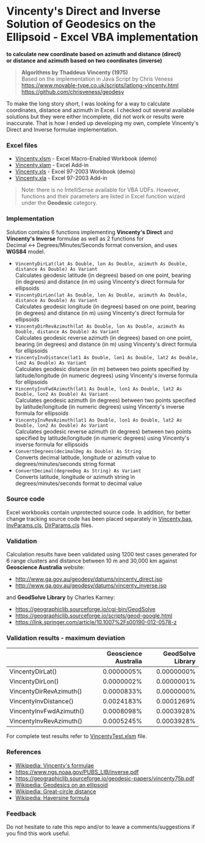 # Vincenty's Direct and Inverse Solution of Geodesics on the Ellipsoid - Excel VBA implementation
**to calculate new coordinate based on azimuth and distance (direct)  
or distance and azimuth based on two coordinates (inverse)**
> **Algorithms by Thaddeus Vincenty (1975)**  
> Based on the implementation in Java Script by Chris Veness  
> https://www.movable-type.co.uk/scripts/latlong-vincenty.html  
> https://github.com/chrisveness/geodesy

To make the long story short, I was looking for a way to calculate coordinates, distance and azimuth in Excel.
I checked out several available solutions but they were either incomplete, did not work or results were inaccurate.
That is how I ended up developing my own, complete Vincenty's Direct and Inverse formulae implementation.

### Excel files
+ [Vincenty.xlsm](../../raw/master/Vincenty.xlsm) - Excel Macro-Enabled Workbook (demo)
+ [Vincenty.xlam](../../raw/master/Vincenty.xlam) - Excel Add-in
+ [Vincenty.xls](../../raw/master/Vincenty.xls) - Excel 97-2003 Workbook (demo)
+ [Vincenty.xla](../../raw/master/Vincenty.xla) - Excel 97-2003 Add-in

> Note: there is no IntelliSense available for VBA UDFs. However, functions and their parameters are listed in Excel function wizard under the **Geodesic** category.

### Implementation
Solution contains 6 functions implementing **Vincenty's Direct** and **Vincenty's Inverse** formulae as well as 2 functions for Decimal&nbsp;↔&nbsp;Degrees/Minutes/Seconds format conversion, and uses **WGS84** model.

+ `VincentyDirLat(lat As Double, lon As Double, azimuth As Double, distance As Double) As Variant`  
Calculates geodesic latitude (in degrees) based on one point, bearing (in degrees) and distance (in m) using Vincenty's direct formula for ellipsoids
+ `VincentyDirLon(lat As Double, lon As Double, azimuth As Double, distance As Double) As Variant`  
Calculates geodesic longitude (in degrees) based on one point, bearing (in degrees) and distance (in m) using Vincenty's direct formula for ellipsoids
+ `VincentyDirRevAzimuth(lat As Double, lon As Double, azimuth As Double, distance As Double) As Variant`  
Calculates geodesic reverse azimuth (in degrees) based on one point, bearing (in degrees) and distance (in m) using Vincenty's direct formula for ellipsoids
+ `VincentyInvDistance(lat1 As Double, lon1 As Double, lat2 As Double, lon2 As Double) As Variant`  
Calculates geodesic distance (in m) between two points specified by latitude/longitude (in numeric degrees) using Vincenty's inverse formula for ellipsoids
+ `VincentyInvFwdAzimuth(lat1 As Double, lon1 As Double, lat2 As Double, lon2 As Double) As Variant`  
Calculates geodesic azimuth (in degrees) between two points specified by latitude/longitude (in numeric degrees) using Vincenty's inverse formula for ellipsoids
+ `VincentyInvRevAzimuth(lat1 As Double, lon1 As Double, lat2 As Double, lon2 As Double) As Variant`  
Calculates geodesic reverse azimuth (in degrees) between two points specified by latitude/longitude (in numeric degrees) using Vincenty's inverse formula for ellipsoids
+ `ConvertDegrees(decimalDeg As Double) As String`  
Converts decimal latitude, longitude or azimuth value to degrees/minutes/seconds string format
+ `ConvertDecimal(degreeDeg As String) As Variant`  
Converts latitude, longitude or azimuth string in degrees/minutes/seconds format to decimal value

### Source code
Excel workbooks contain unprotected source code. In addition, for better change tracking source code has been placed separately in [Vincenty.bas](Vincenty.bas), [InvParams.cls](InvParams.cls), [DirParams.cls](DirParams.cls) files.

### Validation
Calculation results have been validated using 1200 test cases generated for 6 range clusters and distance between 10 m and 30,000 km 
against **Geoscience Australia** website:
+ http://www.ga.gov.au/geodesy/datums/vincenty_direct.jsp
+ http://www.ga.gov.au/geodesy/datums/vincenty_inverse.jsp  

and **GeodSolve Library** by Charles Karney:
+ https://geographiclib.sourceforge.io/cgi-bin/GeodSolve
+ https://geographiclib.sourceforge.io/scripts/geod-google.html
+ https://link.springer.com/article/10.1007%2Fs00190-012-0578-z  

### Validation results - maximum deviation

&nbsp;|Geoscience Australia|GeodSolve Library
-----|-----:|-----:
VincentyDirLat()|0.0000005%|0.0000000%
VincentyDirLon()|0.0000002%|0.0000001%
VincentyDirRevAzimuth()|0.0000833%|0.0000000%
VincentyInvDistance()|0.0024183%|0.0001269%
VincentyInvFwdAzimuth()|0.0008098%|0.0003928%
VincentyInvRevAzimuth()|0.0005245%|0.0003928%

For complete test results refer to [VincentyTest.xlsm](../../raw/master/VincentyTest.xlsm) file.

### References

+ [Wikipedia: Vincenty's formulae](https://en.wikipedia.org/wiki/Vincenty%27s_formulae)
+ https://www.ngs.noaa.gov/PUBS_LIB/inverse.pdf
+ https://geographiclib.sourceforge.io/geodesic-papers/vincenty75b.pdf
+ [Wikipedia: Geodesics on an ellipsoid](https://en.wikipedia.org/wiki/Geodesics_on_an_ellipsoid)
+ [Wikipedia: Great-circle distance](https://en.wikipedia.org/wiki/Great-circle_distance)
+ [Wikipedia: Haversine formula](https://en.wikipedia.org/wiki/Haversine_formula)

### Feedback

Do not hesitate to rate this repo and/or to leave a comments/suggestions if you find this work useful.
